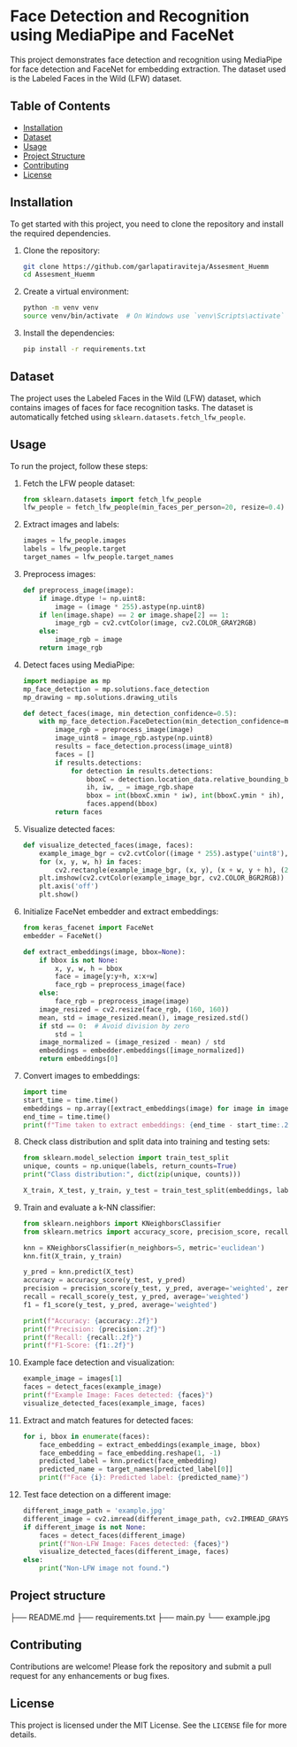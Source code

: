 # Face Detection and Recognition using MediaPipe and FaceNet

This project demonstrates face detection and recognition using MediaPipe for face detection and FaceNet for embedding extraction. The dataset used is the Labeled Faces in the Wild (LFW) dataset.

## Table of Contents
- [Installation](#installation)
- [Dataset](#dataset)
- [Usage](#usage)
- [Project Structure](#project-structure)
- [Contributing](#contributing)
- [License](#license)

## Installation

To get started with this project, you need to clone the repository and install the required dependencies.

1. Clone the repository:
    ```sh
    git clone https://github.com/garlapatiraviteja/Assesment_Huemm
    cd Assesment_Huemm
    ```

2. Create a virtual environment:
    ```sh
    python -m venv venv
    source venv/bin/activate  # On Windows use `venv\Scripts\activate`
    ```

3. Install the dependencies:
    ```sh
    pip install -r requirements.txt
    ```

## Dataset

The project uses the Labeled Faces in the Wild (LFW) dataset, which contains images of faces for face recognition tasks. The dataset is automatically fetched using `sklearn.datasets.fetch_lfw_people`.

## Usage

To run the project, follow these steps:

1. Fetch the LFW people dataset:
    ```python
    from sklearn.datasets import fetch_lfw_people
    lfw_people = fetch_lfw_people(min_faces_per_person=20, resize=0.4)
    ```

2. Extract images and labels:
    ```python
    images = lfw_people.images
    labels = lfw_people.target
    target_names = lfw_people.target_names
    ```

3. Preprocess images:
    ```python
    def preprocess_image(image):
        if image.dtype != np.uint8:
            image = (image * 255).astype(np.uint8)
        if len(image.shape) == 2 or image.shape[2] == 1:
            image_rgb = cv2.cvtColor(image, cv2.COLOR_GRAY2RGB)
        else:
            image_rgb = image
        return image_rgb
    ```

4. Detect faces using MediaPipe:
    ```python
    import mediapipe as mp
    mp_face_detection = mp.solutions.face_detection
    mp_drawing = mp.solutions.drawing_utils

    def detect_faces(image, min_detection_confidence=0.5):
        with mp_face_detection.FaceDetection(min_detection_confidence=min_detection_confidence) as face_detection:
            image_rgb = preprocess_image(image)
            image_uint8 = image_rgb.astype(np.uint8)
            results = face_detection.process(image_uint8)
            faces = []
            if results.detections:
                for detection in results.detections:
                    bboxC = detection.location_data.relative_bounding_box
                    ih, iw, _ = image_rgb.shape
                    bbox = int(bboxC.xmin * iw), int(bboxC.ymin * ih), int(bboxC.width * iw), int(bboxC.height * ih)
                    faces.append(bbox)
            return faces
    ```

5. Visualize detected faces:
    ```python
    def visualize_detected_faces(image, faces):
        example_image_bgr = cv2.cvtColor((image * 255).astype('uint8'), cv2.COLOR_GRAY2BGR)
        for (x, y, w, h) in faces:
            cv2.rectangle(example_image_bgr, (x, y), (x + w, y + h), (255, 0, 0), 2)
        plt.imshow(cv2.cvtColor(example_image_bgr, cv2.COLOR_BGR2RGB))
        plt.axis('off')
        plt.show()
    ```

6. Initialize FaceNet embedder and extract embeddings:
    ```python
    from keras_facenet import FaceNet
    embedder = FaceNet()

    def extract_embeddings(image, bbox=None):
        if bbox is not None:
            x, y, w, h = bbox
            face = image[y:y+h, x:x+w]
            face_rgb = preprocess_image(face)
        else:
            face_rgb = preprocess_image(image)
        image_resized = cv2.resize(face_rgb, (160, 160))
        mean, std = image_resized.mean(), image_resized.std()
        if std == 0:  # Avoid division by zero
            std = 1
        image_normalized = (image_resized - mean) / std
        embeddings = embedder.embeddings([image_normalized])
        return embeddings[0]
    ```

7. Convert images to embeddings:
    ```python
    import time
    start_time = time.time()
    embeddings = np.array([extract_embeddings(image) for image in images])
    end_time = time.time()
    print(f"Time taken to extract embeddings: {end_time - start_time:.2f} seconds")
    ```

8. Check class distribution and split data into training and testing sets:
    ```python
    from sklearn.model_selection import train_test_split
    unique, counts = np.unique(labels, return_counts=True)
    print("Class distribution:", dict(zip(unique, counts)))

    X_train, X_test, y_train, y_test = train_test_split(embeddings, labels, test_size=0.3, random_state=42, stratify=labels)
    ```

9. Train and evaluate a k-NN classifier:
    ```python
    from sklearn.neighbors import KNeighborsClassifier
    from sklearn.metrics import accuracy_score, precision_score, recall_score, f1_score

    knn = KNeighborsClassifier(n_neighbors=5, metric='euclidean')
    knn.fit(X_train, y_train)

    y_pred = knn.predict(X_test)
    accuracy = accuracy_score(y_test, y_pred)
    precision = precision_score(y_test, y_pred, average='weighted', zero_division=1)
    recall = recall_score(y_test, y_pred, average='weighted')
    f1 = f1_score(y_test, y_pred, average='weighted')

    print(f"Accuracy: {accuracy:.2f}")
    print(f"Precision: {precision:.2f}")
    print(f"Recall: {recall:.2f}")
    print(f"F1-Score: {f1:.2f}")
    ```

10. Example face detection and visualization:
    ```python
    example_image = images[1]
    faces = detect_faces(example_image)
    print(f"Example Image: Faces detected: {faces}")
    visualize_detected_faces(example_image, faces)
    ```

11. Extract and match features for detected faces:
    ```python
    for i, bbox in enumerate(faces):
        face_embedding = extract_embeddings(example_image, bbox)
        face_embedding = face_embedding.reshape(1, -1)
        predicted_label = knn.predict(face_embedding)
        predicted_name = target_names[predicted_label[0]]
        print(f"Face {i}: Predicted label: {predicted_name}")
    ```

12. Test face detection on a different image:
    ```python
    different_image_path = 'example.jpg'
    different_image = cv2.imread(different_image_path, cv2.IMREAD_GRAYSCALE)
    if different_image is not None:
        faces = detect_faces(different_image)
        print(f"Non-LFW Image: Faces detected: {faces}")
        visualize_detected_faces(different_image, faces)
    else:
        print("Non-LFW image not found.")
    ```

## Project structure

├── README.md
├── requirements.txt
├── main.py
└── example.jpg

## Contributing

Contributions are welcome! Please fork the repository and submit a pull request for any enhancements or bug fixes.

## License

This project is licensed under the MIT License. See the `LICENSE` file for more details.
